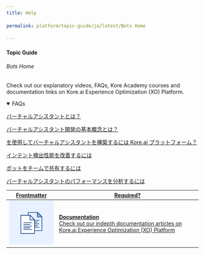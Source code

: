 ```yaml
---
title: Help

permalink: platform/topic-guide/ja/latest/Bots Home

---
```


#### Topic Guide
###### Bots Home

  Check out our explanatory videos, FAQs, Kore Academy courses and documentation links on Kore.ai Experience Optimization (XO) Platform.

<details open>
  <summary>FAQs
  </summary>

  <a class="doc-link" target="_blank" href="https://developer.kore.ai/docs/bots/chatbot-overview/chatbot-overview/?lang=ja">
 
  バーチャルアシスタントとは？

</a>

<a class="doc-link" target="_blank" href="https://developer.kore.ai/docs/bots/chatbot-overview/about-bots/?lang=ja">
 
  バーチャルアシスタント開発の基本概念とは？

</a>


<a class="doc-link" target="_blank" href="https://developer.kore.ai/docs/bots/chatbot-overview/getting-started-bots/?lang=ja">
 
  を使用してバーチャルアシスタントを構築するには Kore.ai プラットフォーム？

</a>


<a class="doc-link" target="_blank" href="https://developer.kore.ai/docs/bots/nlp/additional-notes-nlp-settings-guidelines/?lang=ja">

  インテント検出性能を改善するには

</a>

<a class="doc-link" target="_blank" href="https://developer.kore.ai/docs/bots/advanced-topics/collaborative-development/sharing-bots-for-development/?lang=ja">

  ボットをチームで共有するには

</a>

<a class="doc-link" target="_blank" href="https://developer.kore.ai/docs/bots/analyzing-your-bot/analyzing-your-bot/?lang=ja">

  バーチャルアシスタントのパフォーマンスを分析するには

</a>

</details>

<a class="doc-link" target="_blank" href="https://developer.kore.ai/docs/bots/chatbot-overview/koreai-platform/?lang=ja">
 

| Frontmatter | Required? |
|-------------|-------------|
| ![alt text](images/docIcon.svg "Title") | **Documentation**  <br /> Check out our indepth documentation articles on Kore.ai Experience Optimization (XO) Platform | 


</a>
